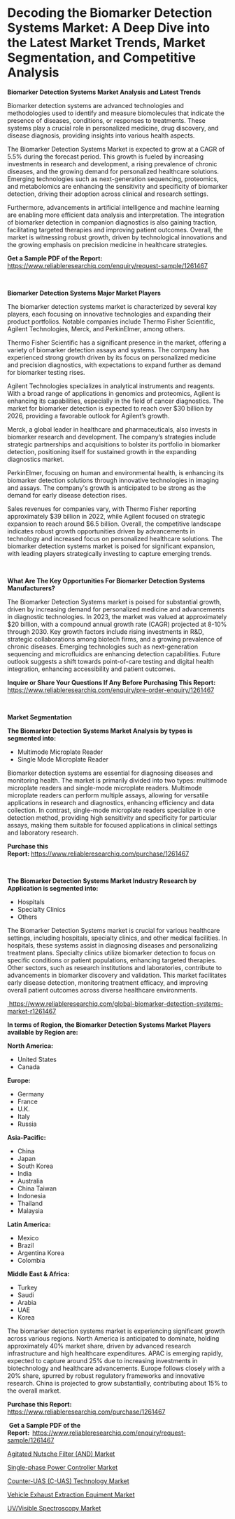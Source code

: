 <p><h1>Decoding the Biomarker Detection Systems Market: A Deep Dive into the Latest Market Trends, Market Segmentation, and Competitive Analysis</h1></p><p><strong>Biomarker Detection Systems Market Analysis and Latest Trends</strong></p>
<p><p>Biomarker detection systems are advanced technologies and methodologies used to identify and measure biomolecules that indicate the presence of diseases, conditions, or responses to treatments. These systems play a crucial role in personalized medicine, drug discovery, and disease diagnosis, providing insights into various health aspects.</p><p>The Biomarker Detection Systems Market is expected to grow at a CAGR of 5.5% during the forecast period. This growth is fueled by increasing investments in research and development, a rising prevalence of chronic diseases, and the growing demand for personalized healthcare solutions. Emerging technologies such as next-generation sequencing, proteomics, and metabolomics are enhancing the sensitivity and specificity of biomarker detection, driving their adoption across clinical and research settings.</p><p>Furthermore, advancements in artificial intelligence and machine learning are enabling more efficient data analysis and interpretation. The integration of biomarker detection in companion diagnostics is also gaining traction, facilitating targeted therapies and improving patient outcomes. Overall, the market is witnessing robust growth, driven by technological innovations and the growing emphasis on precision medicine in healthcare strategies.</p></p>
<p><strong>Get a Sample PDF of the Report:&nbsp;</strong> <a href="https://www.reliableresearchiq.com/enquiry/request-sample/1261467?utm_campaign=973&utm_medium=2&utm_source=Github&utm_content=ia&utm_term=11042025&utm_id=biomarker-detection-systems">https://www.reliableresearchiq.com/enquiry/request-sample/1261467</a></p>
<p>&nbsp;</p>
<p><strong>Biomarker Detection Systems Major Market Players</strong></p>
<p><p>The biomarker detection systems market is characterized by several key players, each focusing on innovative technologies and expanding their product portfolios. Notable companies include Thermo Fisher Scientific, Agilent Technologies, Merck, and PerkinElmer, among others.</p><p>Thermo Fisher Scientific has a significant presence in the market, offering a variety of biomarker detection assays and systems. The company has experienced strong growth driven by its focus on personalized medicine and precision diagnostics, with expectations to expand further as demand for biomarker testing rises.</p><p>Agilent Technologies specializes in analytical instruments and reagents. With a broad range of applications in genomics and proteomics, Agilent is enhancing its capabilities, especially in the field of cancer diagnostics. The market for biomarker detection is expected to reach over $30 billion by 2026, providing a favorable outlook for Agilent’s growth.</p><p>Merck, a global leader in healthcare and pharmaceuticals, also invests in biomarker research and development. The company’s strategies include strategic partnerships and acquisitions to bolster its portfolio in biomarker detection, positioning itself for sustained growth in the expanding diagnostics market.</p><p>PerkinElmer, focusing on human and environmental health, is enhancing its biomarker detection solutions through innovative technologies in imaging and assays. The company's growth is anticipated to be strong as the demand for early disease detection rises.</p><p>Sales revenues for companies vary, with Thermo Fisher reporting approximately $39 billion in 2022, while Agilent focused on strategic expansion to reach around $6.5 billion. Overall, the competitive landscape indicates robust growth opportunities driven by advancements in technology and increased focus on personalized healthcare solutions. The biomarker detection systems market is poised for significant expansion, with leading players strategically investing to capture emerging trends.</p></p>
<p>&nbsp;</p>
<p><strong>What Are The Key Opportunities For Biomarker Detection Systems Manufacturers?</strong></p>
<p><p>The Biomarker Detection Systems market is poised for substantial growth, driven by increasing demand for personalized medicine and advancements in diagnostic technologies. In 2023, the market was valued at approximately $20 billion, with a compound annual growth rate (CAGR) projected at 8-10% through 2030. Key growth factors include rising investments in R&D, strategic collaborations among biotech firms, and a growing prevalence of chronic diseases. Emerging technologies such as next-generation sequencing and microfluidics are enhancing detection capabilities. Future outlook suggests a shift towards point-of-care testing and digital health integration, enhancing accessibility and patient outcomes.</p></p>
<p><strong>Inquire or Share Your Questions If Any Before Purchasing This Report:</strong> <a href="https://www.reliableresearchiq.com/enquiry/pre-order-enquiry/1261467?utm_campaign=973&utm_medium=2&utm_source=Github&utm_content=ia&utm_term=11042025&utm_id=biomarker-detection-systems">https://www.reliableresearchiq.com/enquiry/pre-order-enquiry/1261467</a></p>
<p>&nbsp;</p>
<p><strong>Market Segmentation</strong></p>
<p><strong>The Biomarker Detection Systems Market Analysis by types is segmented into:</strong></p>
<p><ul><li>Multimode Microplate Reader</li><li>Single Mode Microplate Reader</li></ul></p>
<p><p>Biomarker detection systems are essential for diagnosing diseases and monitoring health. The market is primarily divided into two types: multimode microplate readers and single-mode microplate readers. Multimode microplate readers can perform multiple assays, allowing for versatile applications in research and diagnostics, enhancing efficiency and data collection. In contrast, single-mode microplate readers specialize in one detection method, providing high sensitivity and specificity for particular assays, making them suitable for focused applications in clinical settings and laboratory research.</p></p>
<p><strong>Purchase this Report:&nbsp;</strong><a href="https://www.reliableresearchiq.com/purchase/1261467?utm_campaign=973&utm_medium=2&utm_source=Github&utm_content=ia&utm_term=11042025&utm_id=biomarker-detection-systems">https://www.reliableresearchiq.com/purchase/1261467</a></p>
<p>&nbsp;</p>
<p><strong>The Biomarker Detection Systems Market Industry Research by Application is segmented into:</strong></p>
<p><ul><li>Hospitals</li><li>Specialty Clinics</li><li>Others</li></ul></p>
<p><p>The Biomarker Detection Systems market is crucial for various healthcare settings, including hospitals, specialty clinics, and other medical facilities. In hospitals, these systems assist in diagnosing diseases and personalizing treatment plans. Specialty clinics utilize biomarker detection to focus on specific conditions or patient populations, enhancing targeted therapies. Other sectors, such as research institutions and laboratories, contribute to advancements in biomarker discovery and validation. This market facilitates early disease detection, monitoring treatment efficacy, and improving overall patient outcomes across diverse healthcare environments.</p></p>
<p><a href="https://www.reliableresearchiq.com/global-biomarker-detection-systems-market-r1261467?utm_campaign=973&utm_medium=2&utm_source=Github&utm_content=ia&utm_term=11042025&utm_id=biomarker-detection-systems">&nbsp;https://www.reliableresearchiq.com/global-biomarker-detection-systems-market-r1261467</a></p>
<p><strong>In terms of Region, the Biomarker Detection Systems Market Players available by Region are:</strong></p>
<p>
    <p> <strong> North America: </strong>
        <ul>
            <li>United States</li>
            <li>Canada</li>
        </ul>
        </p> 
    <p> <strong> Europe: </strong>
        <ul>
            <li>Germany</li>
            <li>France</li>
            <li>U.K.</li>
            <li>Italy</li>
            <li>Russia</li>
        </ul>
        </p> 
    <p> <strong> Asia-Pacific: </strong>
        <ul>
            <li>China</li>
            <li>Japan</li>
            <li>South Korea</li>
            <li>India</li>
            <li>Australia</li>
            <li>China Taiwan</li>
            <li>Indonesia</li>
            <li>Thailand</li>
            <li>Malaysia</li>
        </ul>
        </p> 
    <p> <strong> Latin America: </strong>
        <ul>
            <li>Mexico</li>
            <li>Brazil</li>
            <li>Argentina Korea</li>
            <li>Colombia</li>
        </ul>
        </p> 
    <p> <strong> Middle East & Africa: </strong>
        <ul>
            <li>Turkey</li>
            <li>Saudi</li>
            <li>Arabia</li>
            <li>UAE</li>
            <li>Korea</li>
        </ul>
    </p>
    </p>
<p><p>The biomarker detection systems market is experiencing significant growth across various regions. North America is anticipated to dominate, holding approximately 40% market share, driven by advanced research infrastructure and high healthcare expenditures. APAC is emerging rapidly, expected to capture around 25% due to increasing investments in biotechnology and healthcare advancements. Europe follows closely with a 20% share, spurred by robust regulatory frameworks and innovative research. China is projected to grow substantially, contributing about 15% to the overall market.</p></p>
<p><strong>Purchase this Report: </strong><a href="https://www.reliableresearchiq.com/purchase/1261467?utm_campaign=973&utm_medium=2&utm_source=Github&utm_content=ia&utm_term=11042025&utm_id=biomarker-detection-systems">https://www.reliableresearchiq.com/purchase/1261467</a></p>
<p>&nbsp;<strong>Get a Sample PDF of the Report:&nbsp;&nbsp;</strong><a href="https://www.reliableresearchiq.com/enquiry/request-sample/1261467?utm_campaign=973&utm_medium=2&utm_source=Github&utm_content=ia&utm_term=11042025&utm_id=biomarker-detection-systems">https://www.reliableresearchiq.com/enquiry/request-sample/1261467</a></p>
<p><strong></strong></p>
<p><p><a href="https://github.com/awwqamet/Market-Research-Report-List-1/blob/main/agitated-nutsche-filter-and-market.md?utm_campaign=973&utm_medium=2&utm_source=Github&utm_content=ia&utm_term=11042025&utm_id=biomarker-detection-systems">Agitated Nutsche Filter (AND) Market</a></p><p><a href="https://github.com/phillpfantis/Market-Research-Report-List-1/blob/main/single-phase-power-controller-market.md?utm_campaign=973&utm_medium=2&utm_source=Github&utm_content=ia&utm_term=11042025&utm_id=biomarker-detection-systems">Single-phase Power Controller Market</a></p><p><a href="https://github.com/stuwinawisa/Market-Research-Report-List-1/blob/main/counter-uas-c-uas-technology-market.md?utm_campaign=973&utm_medium=2&utm_source=Github&utm_content=ia&utm_term=11042025&utm_id=biomarker-detection-systems">Counter-UAS (C-UAS) Technology Market</a></p><p><a href="https://github.com/asoauoldag3n/Market-Research-Report-List-1/blob/main/vehicle-exhaust-extraction-equiment-market.md?utm_campaign=973&utm_medium=2&utm_source=Github&utm_content=ia&utm_term=11042025&utm_id=biomarker-detection-systems">Vehicle Exhaust Extraction Equiment Market</a></p><p><a href="https://github.com/casalalimo40/Market-Research-Report-List-1/blob/main/uvvisible-spectroscopy-market.md?utm_campaign=973&utm_medium=2&utm_source=Github&utm_content=ia&utm_term=11042025&utm_id=biomarker-detection-systems">UV/Visible Spectroscopy Market</a></p></p>